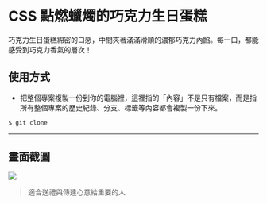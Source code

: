 # CSS 點燃蠟燭的巧克力生日蛋糕

巧克力生日蛋糕綿密的口感，中間夾著滿滿滑順的濃郁巧克力內餡。每一口，都能感受到巧克力香氣的層次！

## 使用方式
- 把整個專案複製一份到你的電腦裡，這裡指的「內容」不是只有檔案，而是指所有整個專案的歷史紀錄、分支、標籤等內容都會複製一份下來。
```sh
$ git clone
```

----

## 畫面截圖
![](https://i.imgur.com/RPSYWkE.gif)
> 適合送禮與傳達心意給重要的人